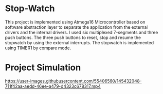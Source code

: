 # Stop-Watch
This project is implemented using Atmega16 Microcontroller based on software abstraction layer to separate the application from the external drivers and the internal drivers. I used six multiplexed 7-segments and three push buttons. The three push buttons to reset, stop and resume the stopwatch by using the external interrupts. The stopwatch is implemented using TIMER1 by compare mode.

# Project Simulation
https://user-images.githubusercontent.com/55406560/145432048-711f42aa-aedd-46ee-a479-d4323c678317.mp4

